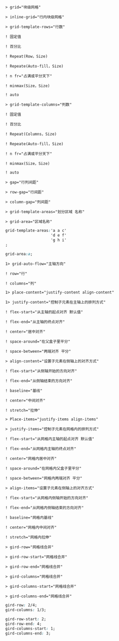 `> grid="块级网格"`

`> inline-grid="行内块级网格"`

`> grid-template-rows="行数"`

`! 固定值`

`! 百分比`

`! Repeat(Row，Size)`

`! Repeate(Auto-fill，Size)`

`! n fr="占满或平分天下"`

`! minmax(Size，Size)`

`! auto`

`> grid-template-columns="列数"`

`! 固定值`

`! 百分比`

`! Repeat(Columns，Size)`

`! Repeate(Auto-fill，Size)`

`! n fr="占满或平分天下"`

`! minmax(Size，Size)`

`! auto`

`> gap="行列间距"`

`> row-gap="行间距"`

`> column-gap="列间距"`

`> grid-template-areas="划分区域 名称"`

`> grid-area="区域名称"`

```css
grid-template-areas:'a a c'
                    'd e f'
                    'g h i'
;
```

```css
grid-area:a;
```

`1> grid-auto-flow="主轴方向"`

`! row="行"`

`! columns="列"`

`1> place-content="justify-content align-content"`

`1> justify-content="控制子元素在主轴上的排列方式"`

`! flex-start="从主轴的起点对齐 默认值"`

`! flex-end="从主轴的终点对齐"`

`! center="居中对齐"`

`! space-around="在父盒子里平分"`

`! space-between="两端对齐 平分"`

`> align-content="设置子元素在侧轴上的对齐方式"`

`! flex-start="从侧轴开始的方向对齐"`

`! flex-end="从侧轴结束的方向对齐"`

`! baseline="基线"`

`! center="中间对齐"`

`! stretch="拉伸"`

`> Place-items="justify-items align-items"`

`> justify-items="控制子元素在网格内的排列方式"`

`! flex-start="从网格内主轴的起点对齐 默认值"`

`! flex-end="从网格内主轴的终点对齐"`

`! center="网格内居中对齐"`

`! space-around="在网格内父盒子里平分"`

`! space-between="网格内两端对齐 平分"`

`> align-items="设置子元素在侧轴上的对齐方式"`

`! flex-start="从网格内侧轴开始的方向对齐"`

`! flex-end="从网格内侧轴结束的方向对齐"`

`! baseline="网格内基线"`

`! center="网格内中间对齐"`

`! stretch="网格内拉伸"`

`> gird-row="网格线合并"`

`> gird-row-start="网格线合并"`

`> gird-row-end="网格线合并"`

`> gird-columns="网格线合并"`

`> gird-columns-start="网格线合并"`

`> gird-columns-end="网格线合并"`

```css
gird-row: 2/4;
gird-columns: 1/3;
```

```css
gird-row-start: 2;
gird-row-end: 4;
gird-columns-start: 1;
gird-columns-end: 3;
```
